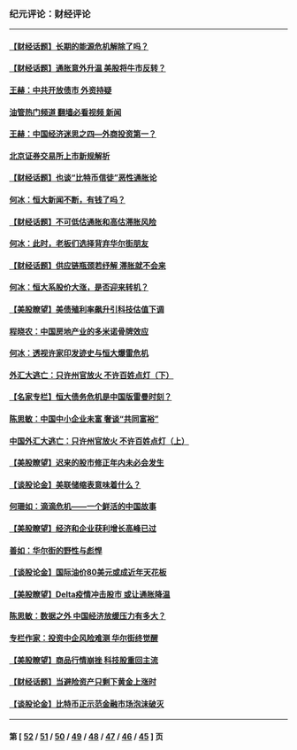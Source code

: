 ### 纪元评论：财经评论
---
#### [【财经话题】长期的能源危机解除了吗？](../../pages/nsc1026/n13378041.md?11220330) 
#### [【财经话题】通胀意外升温 美股将牛市反转？](../../pages/nsc1026/n13370659.md?11220330) 
#### [王赫：中共开放债市 外资持疑](../../pages/nsc1026/n13366203.md?11220330) 
#### [油管热门频道 翻墙必看视频 新闻](ok?11220330)
#### [王赫：中国经济迷思之四—外商投资第一？](../../pages/nsc1026/n13354150.md?11220330) 
#### [北京证券交易所上市新规解析](../../pages/nsc1026/n13348292.md?11220330) 
#### [【财经话题】也谈“比特币信徒”恶性通胀论](../../pages/nsc1026/n13331972.md?11220330) 
#### [何冰：恒大新闻不断，有钱了吗？](../../pages/nsc1026/n13325002.md?11220330) 
#### [【财经话题】不可低估通胀和高估滞胀风险](../../pages/nsc1026/n13300505.md?11220330) 
#### [何冰：此时，老板们选择背弃华尔街朋友](../../pages/nsc1026/n13295291.md?11220330) 
#### [【财经话题】供应链瓶颈若纾解 滞胀就不会来](../../pages/nsc1026/n13286759.md?11220330) 
#### [何冰：恒大系股价大涨，是否迎来转机？](../../pages/nsc1026/n13276822.md?11220330) 
#### [【美股瞭望】美债殖利率飙升引科技估值下调](../../pages/nsc1026/n13267775.md?11220330) 
#### [程晓农：中国房地产业的多米诺骨牌效应](../../pages/nsc1026/n13259673.md?11220330) 
#### [何冰：透视许家印发迹史与恒大爆雷危机](../../pages/nsc1026/n13253937.md?11220330) 
#### [外汇大逃亡：只许州官放火 不许百姓点灯（下）](../../pages/nsc1026/n13245748.md?11220330) 
#### [【名家专栏】恒大债务危机是中国版雷曼时刻？](../../pages/nsc1026/n13242613.md?11220330) 
#### [陈思敏：中国中小企业未富 奢谈“共同富裕”](../../pages/nsc1026/n13241213.md?11220330) 
#### [中国外汇大逃亡：只许州官放火 不许百姓点灯（上）](../../pages/nsc1026/n13228773.md?11220330) 
#### [【美股瞭望】迟来的股市修正年内未必会发生](../../pages/nsc1026/n13223100.md?11220330) 
#### [【谈股论金】美联储缩表意味着什么？](../../pages/nsc1026/n13174610.md?11220330) 
#### [何珊如：滴滴危机——一个鲜活的中国故事](../../pages/nsc1026/n13151962.md?11220330) 
#### [【美股瞭望】经济和企业获利增长高峰已过](../../pages/nsc1026/n13134466.md?11220330) 
#### [善如：华尔街的野性与彪悍](../../pages/nsc1026/n13112664.md?11220330) 
#### [【谈股论金】国际油价80美元或成近年天花板](../../pages/nsc1026/n13108524.md?11220330) 
#### [【美股瞭望】Delta疫情冲击股市 或让通胀降温](../../pages/nsc1026/n13100297.md?11220330) 
#### [陈思敏：数据之外 中国经济放缓压力有多大？](../../pages/nsc1026/n13085576.md?11220330) 
#### [专栏作家：投资中企风险难测 华尔街终觉醒](../../pages/nsc1026/n13079366.md?11220330) 
#### [【美股瞭望】商品行情崩挫 科技股重回主流](../../pages/nsc1026/n13029798.md?11220330) 
#### [【财经话题】当避险资产只剩下黄金上涨时](../../pages/nsc1026/n12975626.md?11220330) 
#### [【谈股论金】比特币正示范金融市场泡沫破灭](../../pages/nsc1026/n12961769.md?11220330) 

---
#### 第 [ [52](./52.md?11220330) / [51](./51.md?11220330) / [50](./50.md?11220330) / [49](./49.md?11220330) / [48](./48.md?11220330) / [47](./47.md?11220330) / [46](./46.md?11220330) / [45](./45.md?11220330) ] 页
